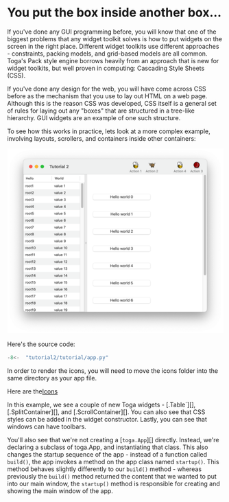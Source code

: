 # You put the box inside another box...

If you've done any GUI programming before, you will know that one of the
biggest problems that any widget toolkit solves is how to put widgets on
the screen in the right place. Different widget toolkits use different
approaches - constraints, packing models, and grid-based models are all
common. Toga's Pack style engine borrows heavily from an approach that
is new for widget toolkits, but well proven in computing: Cascading
Style Sheets (CSS).

If you've done any design for the web, you will have come across CSS
before as the mechanism that you use to lay out HTML on a web page.
Although this is the reason CSS was developed, CSS itself is a general
set of rules for laying out any "boxes" that are structured in a
tree-like hierarchy. GUI widgets are an example of one such structure.

To see how this works in practice, lets look at a more complex example,
involving layouts, scrollers, and containers inside other containers:

![image](images/tutorial-2.png)

Here's the source code:

```python
-8<-  "tutorial2/tutorial/app.py"
```

In order to render the icons, you will need to move the icons folder
into the same directory as your app file.

Here are the[Icons](./resources/icons.zip)

In this example, we see a couple of new Toga widgets -
[.Table`][],
[.SplitContainer][], and
[.ScrollContainer][]. You can also see
that CSS styles can be added in the widget constructor. Lastly, you can
see that windows can have toolbars.

You'll also see that we're not creating a [`toga.App`][] directly. Instead, we're declaring a subclass of
<span class="title-ref">toga.App</span>, and instantiating that class.
This also changes the startup sequence of the app - instead of a
function called `build()`, the app invokes a method on the app class
named `startup()`. This method behaves slightly differently to our
`build()` method - whereas previously the `build()` method returned the
content that we wanted to put into our main window, the `startup()`
method is responsible for creating and showing the main window of the
app.
